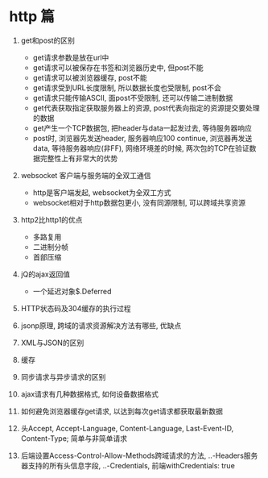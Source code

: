 
# http 篇

1. get和post的区别
    + get请求参数是放在url中
    + get请求可以被保存在书签和浏览器历史中, 但post不能
    + get请求可以被浏览器缓存, post不能
    + get请求受到URL长度限制, 所以数据长度也受限制, post不会
    + get请求只能传输ASCII, 面post不受限制, 还可以传输二进制数据
    + get代表获取指定获取服务器上的资源, post代表向指定的资源提交要处理的数据
    + get产生一个TCP数据包, 把header与data一起发过去, 等待服务器响应
    + post时, 浏览器先发送header, 服务器响应100 continue, 浏览器再发送data, 等待服务器响应(非FF), 网络环境差的时候, 两次包的TCP在验证数据完整性上有非常大的优势

2. websocket 客户端与服务端的全双工通信
    + http是客户端发起, websocket为全双工方式
    + websocket相对于http数据包更小, 没有同源限制, 可以跨域共享资源

3. http2比http1的优点
    + 多路复用
    + 二进制分帧
    + 首部压缩
4. jQ的ajax返回值
    + 一个延迟对象$.Deferred

5. HTTP状态码及304缓存的执行过程
6. jsonp原理, 跨域的请求资源解决方法有哪些, 优缺点
7. XML与JSON的区别

8. 缓存

9. 同步请求与异步请求的区别

10. ajax请求有几种数据格式, 如何设备数据格式

11. 如何避免浏览器缓存get请求, 以达到每次get请求都获取最新数据

12. 头Accept, Accept-Language, Content-Language, Last-Event-ID, Content-Type; 简单与非简单请求

13. 后端设置Access-Control-Allow-Methods跨域请求的方法, ..-Headers服务器支持的所有头信息字段, ..-Credentials, 前端withCredentials: true
